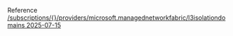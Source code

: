 Reference [/subscriptions/{}/providers/microsoft.managednetworkfabric/l3isolationdomains 2025-07-15](/Resources/mgmt-plane/L3N1YnNjcmlwdGlvbnMve30vcHJvdmlkZXJzL21pY3Jvc29mdC5tYW5hZ2VkbmV0d29ya2ZhYnJpYy9sM2lzb2xhdGlvbmRvbWFpbnM=/2025-07-15.xml)
